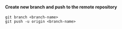 #### Create new branch and push to the remote repository
```
git branch <branch-name>
git push -u origin <branch-name>
```

